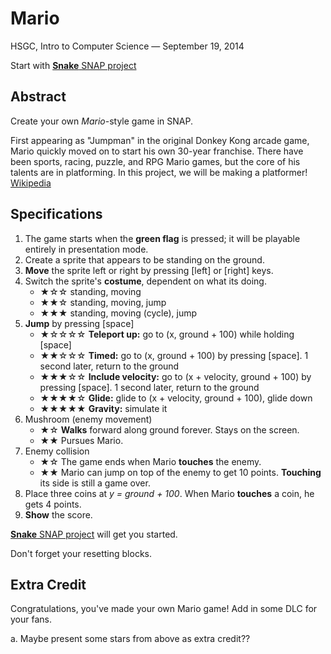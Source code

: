 # Mario

HSGC, Intro to Computer Science — September 19, 2014

Start with [**Snake** SNAP project](http://snap.berkeley.edu/snapsource/snap.html#present:Username=loganmoseley&ProjectName=snake_init)

## Abstract

Create your own _Mario_-style game in SNAP.

First appearing as "Jumpman" in the original Donkey Kong arcade game, Mario quickly moved on to start his own 30-year franchise. There have been sports, racing, puzzle, and RPG Mario games, but the core of his talents are in platforming. In this project, we will be making a platformer! [Wikipedia][1]

## Specifications

1. The game starts when the **green flag** is pressed; it will be playable entirely in presentation mode.
2. Create a sprite that appears to be standing on the ground.
3. **Move** the sprite left or right by pressing [left] or [right] keys.
4. Switch the sprite's **costume**, dependent on what its doing.  
    * ★☆☆ standing, moving  
    * ★★☆ standing, moving, jump  
    * ★★★ standing, moving (cycle), jump
5. **Jump** by pressing [space]
    * ★☆☆☆☆ **Teleport up:** go to (x, ground + 100) while holding [space]
    * ★★☆☆☆ **Timed:** go to (x, ground + 100) by pressing [space]. 1 second later, return to the ground
    * ★★★☆☆ **Include velocity:** go to (x + velocity, ground + 100) by pressing [space]. 1 second later, return to the ground
    * ★★★★☆ **Glide:** glide to (x + velocity, ground + 100), glide down
    * ★★★★★ **Gravity:** simulate it
6. Mushroom (enemy movement)  
    * ★☆ **Walks** forward along ground forever. Stays on the screen.  
    * ★★ Pursues Mario.
7. Enemy collision
    * ★☆ The game ends when Mario **touches** the enemy.
    * ★★ Mario can jump on top of the enemy to get 10 points. **Touching** its side is still a game over.
8. Place three coins at _y = ground + 100_. When Mario **touches** a coin, he gets 4 points.
9. **Show** the score.

[**Snake** SNAP project](http://snap.berkeley.edu/snapsource/snap.html#present:Username=loganmoseley&ProjectName=snake_init) will get you started.

Don't forget your resetting blocks.

## Extra Credit

Congratulations, you've made your own Mario game! Add in some DLC for your fans.

a. Maybe present some stars from above as extra credit??


[1]: http://en.wikipedia.org/wiki/Mario_(franchise)
